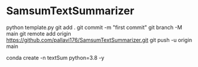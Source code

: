 # SamsumTextSummarizer

python template.py
git add .
git commit -m "first commit"
git branch -M main
git remote add origin https://github.com/pallavi176/SamsumTextSummarizer.git
git push -u origin main

conda create -n textSum python=3.8 -y